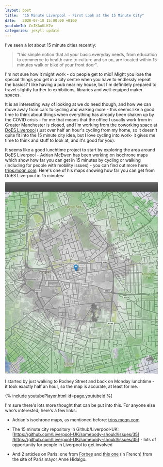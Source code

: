```yaml
---
layout: post
title:  "15 Minute Liverpool - First Look at the 15 Minute City"
date:   2020-07-18 15:00:00 +0100
youtubeId: CnIKAuULK7w
categories: jekyll update
---
```

I've seen a lot about 15 minute cities recently: 
>"this simple notion that all your basic everyday needs, from education to commerce to health care to culture and so on, are located within 15 minutes walk or bike of your front door".

I'm not sure how it might work - do people get to mix? Might you lose the special things you get in a city centre when you have to endlessly repeat the basics? I like having a pub near my house, but I'm definitely prepared to travel slightly further to exhibitions, libraries and well-equiped maker spaces.

It is an interesting way of looking at we do need though, and how we can move away from cars to cycling and walking more - this seems like a good time to think about things when everything has already been shaken up by the COVID crisis - for me that means that the office I usually work from in Greater Manchester is closed, and I'm working from the coworking space at [DoES Liverpool](doesliverpool.com) (just over half an hour's cycling from my home, so it doesn't quite fit into the 15 minute city idea, but I love cycling into work- it gives me time to think and stuff to look at, and it's good for you).

It seems like a good lunchtime project to start by exploring the area around DoES Liverpool - Adrian McEwen has been working on isochrone maps which show how far you can get in 15 minutes by cycling or walking (including for people with mobility issues) - you can find out more here: [trips.mcqn.com](trips.mcqn.com). Here's one of his maps showing how far you can get from DoES Liverpool in 15 minutes:

![15 minutes from DoES Liverpool](https://github.com/JackiePease/15-minute-liverpool/blob/gh-pages/assets/images/15-minutes-from-does-liverpool.jpg?raw=true)

I started by just walking to Rodney Street and back on Monday lunchtime - it took exactly half an hour, so the map is accurate, at least for me. 

{% include youtubePlayer.html id=page.youtubeId %}

I'm sure there's lots more thought that can be put into this. For anyone else who's interested, here's a few links:

* Adrian's isochrone maps, as mentioned before: [trips.mcqn.com](trips.mcqn.com)

* The 15 minute city repository in Github/Liverpool-UK: [https://github.com/Liverpool-UK/somebody-should/issues/35](https://github.com/Liverpool-UK/somebody-should/issues/35) - lots of opportunity for people in Liverpool to get involved

* And 2 articles on Paris: one from [Forbes](https://www.forbes.com/sites/carltonreid/2020/01/21/phasing-out-cars-key-to-paris-mayors-plans-for-15-minute-city/#5ccba7706952) and [this one](https://annehidalgo2020.com/wp-content/uploads/2020/01/Dossier-de-presse-Le-Paris-du-quart-dheure.pdf) (in French) from the site of Paris mayor Anne Hidalgo.

